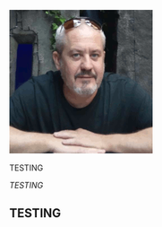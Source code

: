 ![](https://github.com/nyje/nyje.github.io/blob/master/Nigel2019.png)

TESTING

*TESTING*
## TESTING ##

